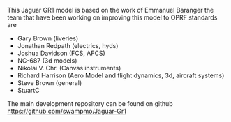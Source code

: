This Jaguar GR1 model is based on the work of Emmanuel Baranger the
team that have been working on improving this model to OPRF standards
are

*  Gary Brown (liveries)
*  Jonathan Redpath (electrics, hyds)
*  Joshua Davidson (FCS, AFCS)
*  NC-687 (3d models)
*  Nikolai V. Chr. (Canvas instruments)
*  Richard Harrison (Aero Model and flight dynamics, 3d, aircraft systems)
*  Steve Brown (general)
*  StuartC 

The main development repository can be found on github https://github.com/swampmo/Jaguar-Gr1
 
